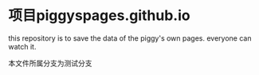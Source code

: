 # 项目piggyspages.github.io
this repository is to save the data of the piggy's own pages. everyone can watch it.


本文件所属分支为测试分支
